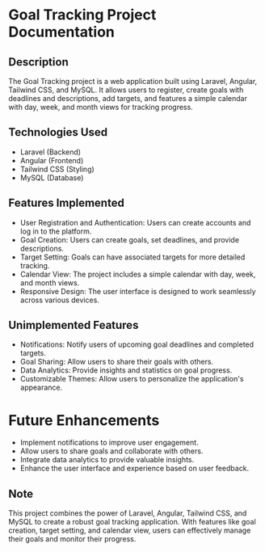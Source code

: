 # Goal Tracking Project Documentation

## Description
The Goal Tracking project is a web application built using Laravel, Angular, Tailwind CSS, and MySQL. It allows users to register, create goals with deadlines and descriptions, add targets, and features a simple calendar with day, week, and month views for tracking progress.

## Technologies Used
- Laravel (Backend)
- Angular (Frontend)
- Tailwind CSS (Styling)
- MySQL (Database)

## Features Implemented
- User Registration and Authentication: Users can create accounts and log in to the platform.
- Goal Creation: Users can create goals, set deadlines, and provide descriptions.
- Target Setting: Goals can have associated targets for more detailed tracking.
- Calendar View: The project includes a simple calendar with day, week, and month views.
- Responsive Design: The user interface is designed to work seamlessly across various devices.

## Unimplemented Features
- Notifications: Notify users of upcoming goal deadlines and completed targets.
- Goal Sharing: Allow users to share their goals with others.
- Data Analytics: Provide insights and statistics on goal progress.
- Customizable Themes: Allow users to personalize the application's appearance.

# Future Enhancements
- Implement notifications to improve user engagement.
- Allow users to share goals and collaborate with others.
- Integrate data analytics to provide valuable insights.
- Enhance the user interface and experience based on user feedback.

## Note
This project combines the power of Laravel, Angular, Tailwind CSS, and MySQL to create a robust goal tracking application. With features like goal creation, target setting, and calendar view, users can effectively manage their goals and monitor their progress. 
